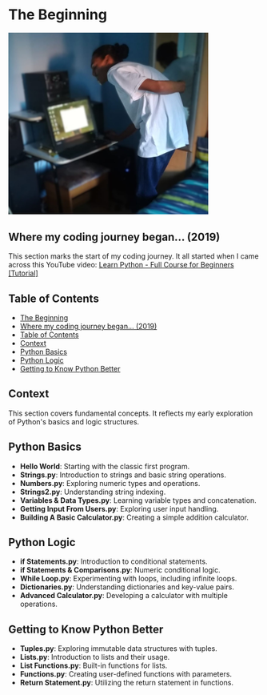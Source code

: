 # The Beginning

<img src="assets/images/Aboobaker2019.jpg" alt="Aboobaker in 2019" width="400">

## Where my coding journey began... (2019)

This section marks the start of my coding journey. It all started when I came across this YouTube video:
[Learn Python - Full Course for Beginners [Tutorial]](https://www.youtube.com/watch?v=rfscVS0vtbw)

## Table of Contents

- [The Beginning](#the-beginning)
- [Where my coding journey began... (2019)](#where-my-coding-journey-began-2019)
- [Table of Contents](#table-of-contents)
- [Context](#context)
- [Python Basics](#python-basics)
- [Python Logic](#python-logic)
- [Getting to Know Python Better](#getting-to-know-python-better)

## Context

This section covers fundamental concepts. It reflects my early exploration of Python's basics and logic structures.

## Python Basics

- **Hello World**: Starting with the classic first program.
- **Strings.py**: Introduction to strings and basic string operations.
- **Numbers.py**: Exploring numeric types and operations.
- **Strings2.py**: Understanding string indexing.
- **Variables & Data Types.py**: Learning variable types and concatenation.
- **Getting Input From Users.py**: Exploring user input handling.
- **Building A Basic Calculator.py**: Creating a simple addition calculator.

## Python Logic

- **if Statements.py**: Introduction to conditional statements.
- **if Statements & Comparisons.py**: Numeric conditional logic.
- **While Loop.py**: Experimenting with loops, including infinite loops.
- **Dictionaries.py**: Understanding dictionaries and key-value pairs.
- **Advanced Calculator.py**: Developing a calculator with multiple operations.

## Getting to Know Python Better

- **Tuples.py**: Exploring immutable data structures with tuples.
- **Lists.py**: Introduction to lists and their usage.
- **List Functions.py**: Built-in functions for lists.
- **Functions.py**: Creating user-defined functions with parameters.
- **Return Statement.py**: Utilizing the return statement in functions.
